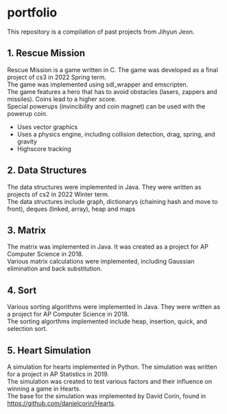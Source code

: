 # portfolio

This repository is a compilation of past projects from Jihyun Jeon.  

## 1. Rescue Mission

Rescue Mission is a game written in C. The game was developed as a final project of cs3 in 2022 Spring term.    
The game was implemented using sdl_wrapper and emscripten.   
The game features a hero that has to avoid obstacles (lasers, zappers and missiles). Coins lead to a higher score.    
Special powerups (invincibility and coin magnet) can be used with the powerup coin.  

- Uses vector graphics   
- Uses a physics engine, including collision detection, drag, spring, and gravity    
- Highscore tracking   

## 2. Data Structures

The data structures were implemented in Java. They were written as projects of cs2 in 2022 Winter term.   
The data structures include graph, dictionarys (chaining hash and move to front), deques (linked, array), heap and maps    

## 3. Matrix    

The matrix was implemented in Java. It was created as a project for AP Computer Science in 2018.     
Various matrix calculations were implemented, including Gaussian elimination and back substitution.    

## 4. Sort

Various sorting algorithms were implemented in Java. They were written as a project for AP Computer Science in 2018.     
The sorting algorthms implemented include heap, insertion, quick, and selection sort.    

## 5. Heart Simulation    

A simulation for hearts implemented in Python. The simulation was written for a project in AP Statistics in 2019.   
The simulation was created to test various factors and their influence on winning a game in Hearts.    
The base for the simulation was implemented by David Corin, found in https://github.com/danielcorin/Hearts.    
